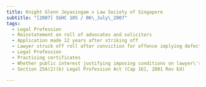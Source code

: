 ```yaml
---
title: Knight Glenn Jeyasingam v Law Society of Singapore 
subtitle: "[2007] SGHC 105 / 06\_July\_2007"
tags:
  - Legal Profession
  - Reinstatement on roll of advocates and solicitors
  - Application made 12 years after striking off
  - Lawyer struck off roll after conviction for offence implying defect of character
  - Legal Profession
  - Practising certificates
  - Whether public interest justifying imposing conditions on lawyer\'s practising certificate
  - Section 25A(2)(b) Legal Profession Act (Cap 161, 2001 Rev Ed)

---
```


